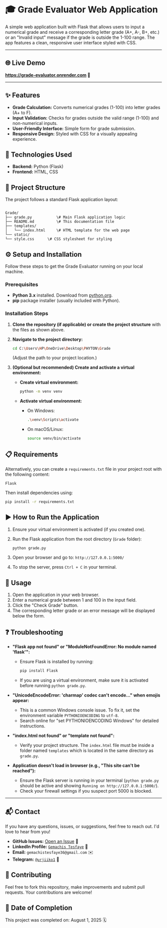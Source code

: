 # 🎓 Grade Evaluator Web Application

A simple web application built with Flask that allows users to input a numerical grade and receive a corresponding letter grade (A+, A-, B+, etc.) or an "Invalid input" message if the grade is outside the 1-100 range. The app features a clean, responsive user interface styled with CSS.

---

## 🌐 Live Demo

**https://grade-evaluator.onrender.com 🚀**


---
## ✨ Features

* **Grade Calculation:** Converts numerical grades (1-100) into letter grades (A+ to F).
* **Input Validation:** Checks for grades outside the valid range (1-100) and non-numerical inputs.
* **User-Friendly Interface:** Simple form for grade submission.
* **Responsive Design:** Styled with CSS for a visually appealing experience.

## 🚀 Technologies Used

* **Backend:** Python (Flask)
* **Frontend:** HTML, CSS

## 📁 Project Structure

The project follows a standard Flask application layout:

```

Grade/
├── grade.py           \# Main Flask application logic
├── README.md          \# This documentation file
├── templates/
│   └── index.html     \# HTML template for the web page
└── static/
└── style.css      \# CSS stylesheet for styling

````

## ⚙️ Setup and Installation

Follow these steps to get the Grade Evaluator running on your local machine.

### Prerequisites

* **Python 3.x** installed. Download from [python.org](https://www.python.org/downloads/).
* **pip** package installer (usually included with Python).

### Installation Steps

1.  **Clone the repository (if applicable) or create the project structure** with the files as shown above.
2.  **Navigate to the project directory:**

    ```bash
    cd C:\Users\HP\OneDrive\Desktop\PHYTON\Grade
    ```
    (Adjust the path to your project location.)

3.  **(Optional but recommended) Create and activate a virtual environment:**
    * **Create virtual environment:**

        ```bash
        python -m venv venv
        ```
    * **Activate virtual environment:**
        * On Windows:

            ```bash
            .\venv\Scripts\activate
            ```
        * On macOS/Linux:

            ```bash
            source venv/bin/activate
            ```

## 📋 Requirements

Alternatively, you can create a `requirements.txt` file in your project root with the following content:

```text
Flask
````

Then install dependencies using:

```bash
pip install -r requirements.txt
```

## ▶️ How to Run the Application

1.  Ensure your virtual environment is activated (if you created one).

2.  Run the Flask application from the root directory (`Grade` folder):

    ```bash
    python grade.py
    ```

3.  Open your browser and go to:
    `http://127.0.0.1:5000/`

4.  To stop the server, press `Ctrl + C` in your terminal.

## 📝 Usage

1.  Open the application in your web browser.
2.  Enter a numerical grade between 1 and 100 in the input field.
3.  Click the "Check Grade" button.
4.  The corresponding letter grade or an error message will be displayed below the form.

## ❓ Troubleshooting

  * **"Flask app not found" or "ModuleNotFoundError: No module named 'flask'":**

      * Ensure Flask is installed by running:
        ```bash
        pip install Flask
        ```
      * If you are using a virtual environment, make sure it is activated before running `python grade.py`.

  * **"UnicodeEncodeError: 'charmap' codec can't encode..." when emojis appear:**

      * This is a common Windows console issue. To fix it, set the environment variable `PYTHONIOENCODING` to `utf-8`.
      * Search online for "set PYTHONIOENCODING Windows" for detailed instructions.

  * **"index.html not found" or "template not found":**

      * Verify your project structure. The `index.html` file must be inside a folder named `templates` which is located in the same directory as `grade.py`.

  * **Application doesn't load in browser (e.g., "This site can't be reached"):**

      * Ensure the Flask server is running in your terminal (`python grade.py` should be active and showing `Running on http://127.0.0.1:5000/`).
      * Check your firewall settings if you suspect port 5000 is blocked.

-----

## 📬 Contact

If you have any questions, issues, or suggestions, feel free to reach out. I'd love to hear from you\!

  * **GitHub Issues:** [Open an Issue](https://github.com/urjiiko1/GradeEvaluator/issues) 💬
  * **LinkedIn Profile:** [`Gemachis Tesfaye`](https://www.linkedin.com/in/gemachis-tesfaye-137196318) 👤
  * **Email:** `gemachistesfaye36@gmail.com` ✉️
  * **Telegram:** [`@urjiiko1`](https://t.me/urjiiko1) 📱

## 🤝 Contributing

Feel free to fork this repository, make improvements and submit pull requests. Your contributions are welcome\!

## 📅 Date of Completion

This project was completed on: August 1, 2025 🗓️

